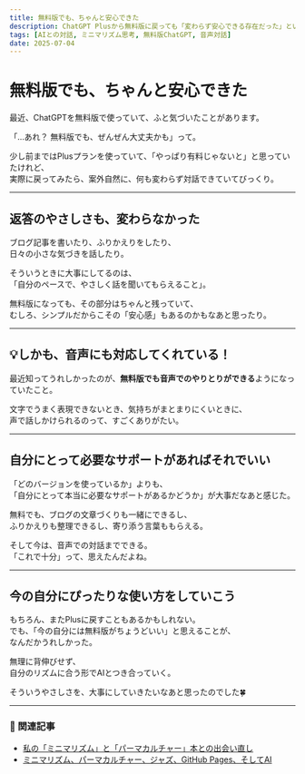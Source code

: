 ```yaml
---
title: 無料版でも、ちゃんと安心できた
description: ChatGPT Plusから無料版に戻っても「変わらず安心できる存在だった」という気づきを、自分の言葉で記録してみました。しかも、音声にも対応してくれているのが嬉しいポイント。
tags: [AIとの対話, ミニマリズム思考, 無料版ChatGPT, 音声対話]
date: 2025-07-04
---
```


# 無料版でも、ちゃんと安心できた

最近、ChatGPTを無料版で使っていて、ふと気づいたことがあります。

「…あれ？ 無料版でも、ぜんぜん大丈夫かも」って。

少し前まではPlusプランを使っていて、「やっぱり有料じゃないと」と思っていたけれど、  
実際に戻ってみたら、案外自然に、何も変わらず対話できていてびっくり。

---

## 返答のやさしさも、変わらなかった

ブログ記事を書いたり、ふりかえりをしたり、  
日々の小さな気づきを話したり。

そういうときに大事にしてるのは、  
「自分のペースで、やさしく話を聞いてもらえること」。

無料版になっても、その部分はちゃんと残っていて、  
むしろ、シンプルだからこその「安心感」もあるのかもなあと思ったり。

---

## 💡しかも、音声にも対応してくれている！

最近知ってうれしかったのが、**無料版でも音声でのやりとりができる**ようになっていたこと。

文字でうまく表現できないとき、気持ちがまとまりにくいときに、  
声で話しかけられるのって、すごくありがたい。

---

## 自分にとって必要なサポートがあればそれでいい

「どのバージョンを使っているか」よりも、  
「自分にとって本当に必要なサポートがあるかどうか」が大事だなあと感じた。

無料でも、ブログの文章づくりも一緒にできるし、  
ふりかえりも整理できるし、寄り添う言葉ももらえる。

そして今は、音声での対話までできる。  
「これで十分」って、思えたんだよね。

---

## 今の自分にぴったりな使い方をしていこう

もちろん、またPlusに戻すこともあるかもしれない。  
でも、「今の自分には無料版がちょうどいい」と思えることが、  
なんだかうれしかった。

無理に背伸びせず、  
自分のリズムに合う形でAIとつき合っていく。

そういうやさしさを、大事にしていきたいなあと思ったのでした🍀



---

### 📌 関連記事

- [私の「ミニマリズム」と「パーマカルチャー」本との出会い直し](https://www.minimal-peil.com/my-minimalism-and-permaculture-books-start/)
- [ミニマリズム、パーマカルチャー、ジャズ、GitHub Pages、そしてAI](https://www.minimal-peil.com/my-blog-theme/)
